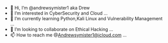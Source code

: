 - 👋 Hi, I’m @andrewsymister1 aka Drew 
- 👀 I’m interested in CyberSecurity and Cloud ...
- 🌱 I’m currently learning Python,Kali Linux and Vulnerability Management ...
- 💞️ I’m looking to collaborate on Ethical Hacking ...
- 📫 How to reach me @Andrewsymister1@icloud.com ...

<!---
andrewsymister1/andrewsymister1 is a ✨ special ✨ repository because its `README.md` (this file) appears on your GitHub profile.
You can click the Preview link to take a look at your changes.
--->
